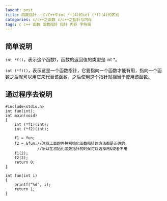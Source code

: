 ```yaml
---
layout: post
title: 函数指针---C/C++中int *f(4)和int (*f)(4)的区别
categories: c/c++之函数 c/c++之指针与内存
tags: c c++ 函数 函数指针 指针 内存 字符串
---
```



简单说明
-----

`int *f()`，表示这个函数f，函数的返回值的类型是 int *。

`int (*f)()`，表示这是一个函数指针，它要指向一个函数才能有用，指向一个函数之后就可以用它来代替该函数，之后使用这个指针就相当于使用该函数。

通过程序去说明
-----

    #include<stdio.h>
    int fun(int);
    int main(void)
    {
        int (*f1)(int);
        int (*f2)(int);
    
        f1 = fun;
        f2 = &fun;//注意上面的两种初始化函数指针的方法都是正确的，
                  //所以在初始化函数指针的时候可以选择用&或者不用
        f1(2);
        f2(2);
        return 0;
    }
    
    int fun(int i)
    {
        printf(“%d”, i);
        return 1;
    }
    
     